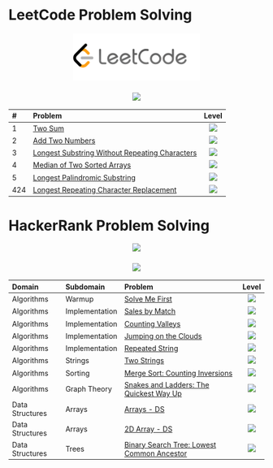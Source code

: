 # LeetCode Problem Solving
<div style='float: center; text-align: center; margin-bottom: 20px' align="center">
  <a href='https://leetcode.com/gg1993118' target="_blank">
  <img width="250px" src="LeetCode/icon.png" />
  </a>
</div>

<p align="center">
  <img src="https://img.shields.io/badge/Language-Python-blue">
</p>


| #          | Problem                                 | Level |
| :-------------- |:--------------------------------------- |:-----:|
| 1     | [Two Sum](https://github.com/jiaguo1000/LeetCode-HackerRank/blob/main/LeetCode/two-sum.py)                                                                               | <img src="https://img.shields.io/badge/-Easy-brightgreen"> |
| 2     | [Add Two Numbers](https://github.com/jiaguo1000/LeetCode-HackerRank/blob/main/LeetCode/add-two-numbers.py)                                                               | <img src="https://img.shields.io/badge/-Medium-yellow">    |
| 3     | [Longest Substring Without Repeating Characters](https://github.com/jiaguo1000/LeetCode-HackerRank/blob/main/LeetCode/longest-substring-without-repeating-characters.py) | <img src="https://img.shields.io/badge/-Medium-yellow">    |
| 4     | [Median of Two Sorted Arrays](https://github.com/jiaguo1000/LeetCode-HackerRank/blob/main/LeetCode/median-of-two-sorted-arrays.py)                                       | <img src="https://img.shields.io/badge/-Hard-red">         |
| 5     | [Longest Palindromic Substring](https://github.com/jiaguo1000/LeetCode-HackerRank/blob/main/LeetCode/longest-palindromic-substring.py)                                   | <img src="https://img.shields.io/badge/-Medium-yellow">    |
| 424   | [Longest Repeating Character Replacement](https://github.com/jiaguo1000/LeetCode-HackerRank/blob/main/LeetCode/longest-repeating-character-replacement.py)               | <img src="https://img.shields.io/badge/-Medium-yellow">    |



# HackerRank Problem Solving
<div style='float: center; text-align: center; margin-bottom: 20px' align="center">
  <a href='https://www.hackerrank.com/guojia1993' target="_blank">
  <img width="250px" src="https://blog.hackerrank.com/wp-content/uploads/2017/04/logo_HRwordmark2700x670_2-1.png" />
  </a>
</div>

<p align="center">
	<img src="https://img.shields.io/badge/Language-Python-blue">
</p>


| Domain          | Subdomain       | Problem                                 | Level |
| :-------------- | :-------------- |:--------------------------------------- |:-----:|
| Algorithms      | Warmup          | [Solve Me First](https://github.com/jiaguo1000/LeetCode-HackerRank/blob/main/HackerRank/Algorithms/solve-me-first.py)                                                            | <img src="https://img.shields.io/badge/-Easy-brightgreen"> |
| Algorithms      | Implementation  | [Sales by Match](https://github.com/jiaguo1000/LeetCode-HackerRank/blob/main/HackerRank/Algorithms/sales-by-match.py)                                                            | <img src="https://img.shields.io/badge/-Easy-brightgreen"> |
| Algorithms      | Implementation  | [Counting Valleys](https://github.com/jiaguo1000/LeetCode-HackerRank/blob/main/HackerRank/Algorithms/counting-valleys.py)    	                                                   | <img src="https://img.shields.io/badge/-Easy-brightgreen"> |
| Algorithms      | Implementation  | [Jumping on the Clouds](https://github.com/jiaguo1000/LeetCode-HackerRank/blob/main/HackerRank/Algorithms/jumping-on-the-clouds.py)                                              | <img src="https://img.shields.io/badge/-Easy-brightgreen"> |
| Algorithms      | Implementation  | [Repeated String](https://github.com/jiaguo1000/LeetCode-HackerRank/blob/main/HackerRank/Algorithms/repeated-string.py)                                                          | <img src="https://img.shields.io/badge/-Easy-brightgreen"> |
| Algorithms      | Strings         | [Two Strings](https://github.com/jiaguo1000/LeetCode-HackerRank/blob/main/HackerRank/Algorithms/two-strings.py)                                                                  | <img src="https://img.shields.io/badge/-Easy-brightgreen"> |
| Algorithms      | Sorting         | [Merge Sort: Counting Inversions](https://github.com/jiaguo1000/LeetCode-HackerRank/blob/main/HackerRank/Algorithms/merge-sort-counting-inversions.py)                           | <img src="https://img.shields.io/badge/-Hard-red">         |
| Algorithms      | Graph Theory    | [Snakes and Ladders: The Quickest Way Up](https://github.com/jiaguo1000/LeetCode-HackerRank/blob/main/HackerRank/Algorithms/snakes-and-ladders-the-quickest-way-up.py)           | <img src="https://img.shields.io/badge/-Medium-yellow">    |
| Data Structures | Arrays          | [Arrays - DS](https://github.com/jiaguo1000/LeetCode-HackerRank/blob/main/HackerRank/Data-Structures/arrays-DS.py)                                                               | <img src="https://img.shields.io/badge/-Easy-brightgreen"> |
| Data Structures | Arrays          | [2D Array - DS](https://github.com/jiaguo1000/LeetCode-HackerRank/blob/main/HackerRank/Data-Structures/2D-array-DS.py)                                                           | <img src="https://img.shields.io/badge/-Easy-brightgreen"> |
| Data Structures | Trees           | [Binary Search Tree: Lowest Common Ancestor](https://github.com/jiaguo1000/LeetCode-HackerRank/blob/main/HackerRank/Data-Structures/binary-search-tree-lowest-common-ancestor.py)| <img src="https://img.shields.io/badge/-Easy-brightgreen"> |



